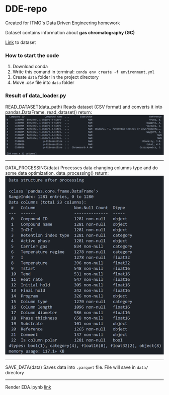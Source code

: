 # DDE-repo
Created for ITMO's Data Driven Engineering homework

Dataset contains information about **gas chromatography (GC)**

[Link](https://drive.google.com/file/d/1twkoRrET6qJqgXPzG9jzrMqQikSzi1Ok/view?usp=sharing) to dataset

### How to start the code
1. Download conda
2. Write this comand in terminal: ```conda env create -f environment.yml```
3. Create `data` folder in the project directory
4. Move .csv file into `data` folder

### Result of data_loader.py
READ_DATASET(data_path)
Reads dataset (CSV format) and converts it into pandas.DataFrame.
read_dataset() return:
![read_dataset results](cache/read_data_result.png)

---

DATA_PROCESSING(data)
Processes data changing columns type and do some data optimization.
data_processing() return:
![data_processing result](cache/data_processing_result.png)

---

SAVE_DATA(data)
Saves data into `.parquet` file. File will save in `data/` directory 

---

Render EDA.ipynb [link](https://nbviewer.org/github/Eternal-insomnia/DDE-repo/blob/main/notebooks/EDA.ipynb)
